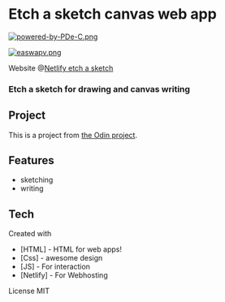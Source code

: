 # Etch a sketch canvas web app

[![powered-by-PDe-C.png](https://i.postimg.cc/TwtnTtkG/powered-by-PDe-C.png)](https://postimg.cc/zbRyjFZP)

[![easwapv.png](https://i.postimg.cc/5tv02dz5/easwapv.png)](https://pascall-etch-a-sketch.netlify.app)

Website @[Netlify etch a sketch](https://pascall-etch-a-sketch.netlify.app)

### Etch a sketch for drawing and canvas writing

## Project
This is a project from [the Odin project](https://www.theodinproject.com/).

## Features
- sketching
- writing

## Tech
  Created with

- [HTML] - HTML for web apps!
- [Css] - awesome design
- [JS] - For interaction
- [Netlify] - For Webhosting

License
MIT
